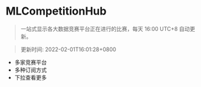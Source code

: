 # MLCompetitionHub

> 一站式显示各大数据竞赛平台正在进行的比赛，每天 16:00 UTC+8 自动更新。
  
> 更新时间: 2022-02-01T16:01:28+0800 

* 多家竞赛平台
* 多种订阅方式
* 下拉查看更多